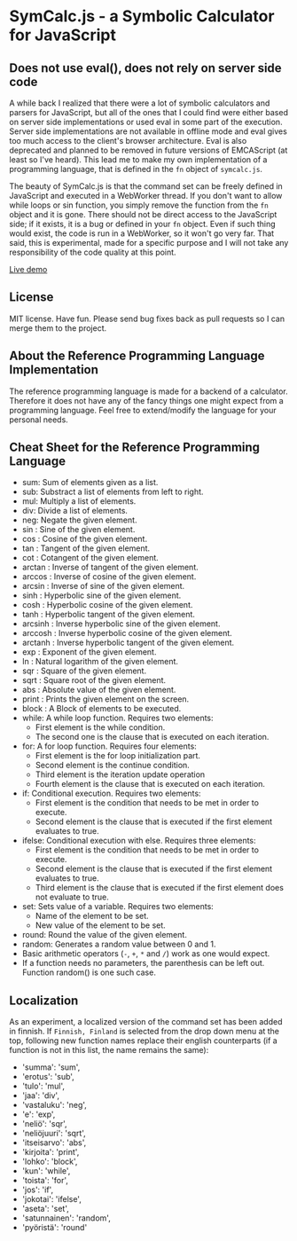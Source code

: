 SymCalc.js - a Symbolic Calculator for JavaScript
=================================================

Does not use eval(), does not rely on server side code
------------------------------------------------------

A while back I realized that there were a lot of symbolic calculators and parsers for JavaScript, but all of the ones that I could find were either based on server side implementations or used eval in some part of the execution. Server side implementations are not available in offline mode and eval gives too much access to the client's browser architecture. Eval is also deprecated and planned to be removed in future versions of EMCAScript (at least so I've heard). This lead me to make my own implementation of a programming language, that is defined in the `fn` object of `symcalc.js`.

The beauty of SymCalc.js is that the command set can be freely defined in JavaScript and executed in a WebWorker thread. If you don't want to allow while loops or sin function, you simply remove the function from the `fn` object and it is gone. There should not be direct access to the JavaScript side; if it exists, it is a bug or defined in your `fn` object. Even if such thing would exist, the code is run in a WebWorker, so it won't go very far. That said, this is experimental, made for a specific purpose and I will not take any responsibility of the code quality at this point.

[Live demo](http://kulmakerroin.net/symcalc/)

License
-------
MIT license. Have fun. Please send bug fixes back as pull requests so I can merge them to the project.

About the Reference Programming Language Implementation
-------------------------------------------------

The reference programming language is made for a backend of a calculator. Therefore it does not have any of the fancy things one might expect from a programming language. Feel free to extend/modify the language for your personal needs.


Cheat Sheet for the Reference Programming Language
--------------------------------------------------
* sum: Sum of elements given as a list.
* sub: Substract a list of elements from left to right.
* mul: Multiply a list of elements.
* div: Divide a list of elements.
* neg: Negate the given element.
* sin : Sine of the given element.
* cos : Cosine of the given element.
* tan : Tangent of the given element.
* cot : Cotangent of the given element.
* arctan : Inverse of tangent of the given element.
* arccos : Inverse of cosine of the given element.
* arcsin : Inverse of sine of the given element.
* sinh : Hyperbolic sine of the given element.
* cosh : Hyperbolic cosine of the given element.
* tanh : Hyperbolic tangent of the given element.
* arcsinh : Inverse hyperbolic sine of the given element.
* arccosh : Inverse hyperbolic cosine of the given element.
* arctanh : Inverse hyperbolic tangent of the given element.
* exp : Exponent of the given element.
* ln : Natural logarithm of the given element.
* sqr : Square of the given element.
* sqrt : Square root of the given element.
* abs : Absolute value of the given element.
* print : Prints the given element on the screen.
* block : A Block of elements to be executed.
* while: A while loop function. Requires two elements:
	* First element is the while condition.
	* The second one is the clause that is executed on each iteration.
* for: A for loop function. Requires four elements:
	* First element is the for loop initialization part.
	* Second element is the continue condition.
	* Third element is the iteration update operation
	* Fourth element is the clause that is executed on each iteration.
* if: Conditional execution. Requires two elements:
	* First element is the condition that needs to be met in order to execute.
	* Second element is the clause that is executed if the first element evaluates to true.
* ifelse: Conditional execution with else. Requires three elements:
	* First element is the condition that needs to be met in order to execute.
	* Second element is the clause that is executed if the first element evaluates to true.
	* Third element is the clause that is executed if the first element does not evaluate to true.
* set: Sets value of a variable. Requires two elements:
	* Name of the element to be set.
	* New value of the element to be set.
* round: Round the value of the given element.
* random: Generates a random value between 0 and 1.
* Basic arithmetic operators (`-`, `+`, `*` and `/`) work as one would expect.
* If a function needs no parameters, the parenthesis can be left out. Function random() is one such case.

Localization
------------

As an experiment, a localized version of the command set has been added in finnish. If `Finnish, Finland` is selected from the drop down menu at the top, following new function names replace their english counterparts (if a function is not in this list, the name remains the same):

* 'summa': 'sum',
* 'erotus': 'sub',
* 'tulo': 'mul',
* 'jaa': 'div',
* 'vastaluku': 'neg',
* 'e': 'exp',
* 'neliö': 'sqr',
* 'neliöjuuri': 'sqrt',
* 'itseisarvo': 'abs',
* 'kirjoita': 'print',
* 'lohko': 'block',
* 'kun': 'while',
* 'toista': 'for',
* 'jos': 'if',
* 'jokotai': 'ifelse',
* 'aseta': 'set',
* 'satunnainen': 'random',
* 'pyöristä': 'round'
